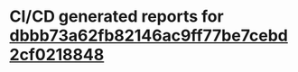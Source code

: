# CI/CD generated reports for [dbbb73a62fb82146ac9ff77be7cebd2cf0218848](https://github.com/hydephp/develop/commit/dbbb73a62fb82146ac9ff77be7cebd2cf0218848)
